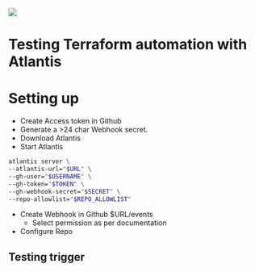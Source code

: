 [<img src="https://vettom-images.s3.eu-west-1.amazonaws.com/logo/vettom-banner.jpg">](https://vettom.pages.dev/)
# Testing Terraform automation with Atlantis

# Setting up
- Create Access token in Github
- Generate a >24 char Webhook secret. 
- Download Atlantis
- Start Atlantis

```bash
atlantis server \
--atlantis-url="$URL" \
--gh-user="$USERNAME" \
--gh-token="$TOKEN" \
--gh-webhook-secret="$SECRET" \
--repo-allowlist="$REPO_ALLOWLIST"
```
- Create Webhook in Github $URL/events
    - Select permission as per documentation
- Configure Repo


## Testing trigger
